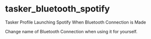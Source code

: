# tasker_bluetooth_spotify
Tasker Profile Launching Spotify When Bluetooth Connection is Made

Change name of Bluetooth Connection when using it for yourself.
